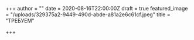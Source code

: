 +++
author = ""
date = 2020-08-16T22:00:00Z
draft = true
featured_image = "/uploads/329375a2-9449-490d-abde-a81a2e6c61cf.jpeg"
title = "ТРЕБУЕМ"

+++
